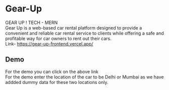 # Gear-Up
GEAR UP !
TECH - MERN
<br>
Gear Up is a web-based car rental platform designed to provide a convenient and reliable car rental service to clients while offering a safe and profitable way for car owners to rent out their cars.
<br>
Link- https://gear-up-frontend.vercel.app/
## Demo
For the demo you can click on the above link
<br>
For the demo enter the location of the car to be Delhi or Mumbai as we have addded dummy data for these two locations only.
